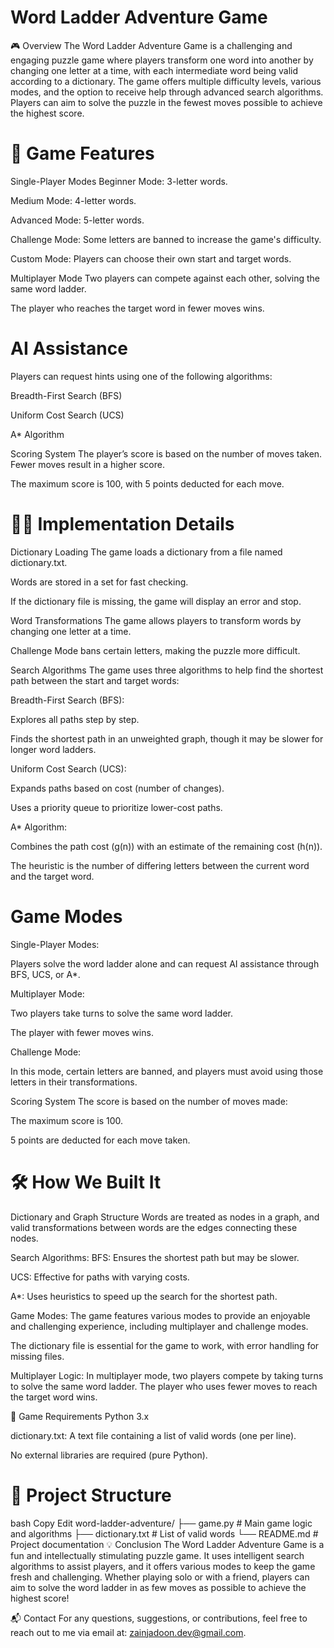 # Word Ladder Adventure Game
🎮 Overview
The Word Ladder Adventure Game is a challenging and engaging puzzle game where players transform one word into another by changing one letter at a time, with each intermediate word being valid according to a dictionary. The game offers multiple difficulty levels, various modes, and the option to receive help through advanced search algorithms. Players can aim to solve the puzzle in the fewest moves possible to achieve the highest score.

# 🧩 Game Features
Single-Player Modes
Beginner Mode: 3-letter words.

Medium Mode: 4-letter words.

Advanced Mode: 5-letter words.

Challenge Mode: Some letters are banned to increase the game's difficulty.

Custom Mode: Players can choose their own start and target words.

Multiplayer Mode
Two players can compete against each other, solving the same word ladder.

The player who reaches the target word in fewer moves wins.

# AI Assistance
Players can request hints using one of the following algorithms:

Breadth-First Search (BFS)

Uniform Cost Search (UCS)

A* Algorithm

Scoring System
The player’s score is based on the number of moves taken. Fewer moves result in a higher score.

The maximum score is 100, with 5 points deducted for each move.

# 🧑‍💻 Implementation Details
Dictionary Loading
The game loads a dictionary from a file named dictionary.txt.

Words are stored in a set for fast checking.

If the dictionary file is missing, the game will display an error and stop.

Word Transformations
The game allows players to transform words by changing one letter at a time.

Challenge Mode bans certain letters, making the puzzle more difficult.

Search Algorithms
The game uses three algorithms to help find the shortest path between the start and target words:

Breadth-First Search (BFS):

Explores all paths step by step.

Finds the shortest path in an unweighted graph, though it may be slower for longer word ladders.

Uniform Cost Search (UCS):

Expands paths based on cost (number of changes).

Uses a priority queue to prioritize lower-cost paths.

A* Algorithm:

Combines the path cost (g(n)) with an estimate of the remaining cost (h(n)).

The heuristic is the number of differing letters between the current word and the target word.

# Game Modes
Single-Player Modes:

Players solve the word ladder alone and can request AI assistance through BFS, UCS, or A*.

Multiplayer Mode:

Two players take turns to solve the same word ladder.

The player with fewer moves wins.

Challenge Mode:

In this mode, certain letters are banned, and players must avoid using those letters in their transformations.

Scoring System
The score is based on the number of moves made:

The maximum score is 100.

5 points are deducted for each move taken.

# 🛠️ How We Built It
Dictionary and Graph Structure
Words are treated as nodes in a graph, and valid transformations between words are the edges connecting these nodes.

Search Algorithms:
BFS: Ensures the shortest path but may be slower.

UCS: Effective for paths with varying costs.

A*: Uses heuristics to speed up the search for the shortest path.

Game Modes:
The game features various modes to provide an enjoyable and challenging experience, including multiplayer and challenge modes.

The dictionary file is essential for the game to work, with error handling for missing files.

Multiplayer Logic:
In multiplayer mode, two players compete by taking turns to solve the same word ladder. The player who uses fewer moves to reach the target word wins.

📄 Game Requirements
Python 3.x

dictionary.txt: A text file containing a list of valid words (one per line).

No external libraries are required (pure Python).

# 📂 Project Structure
bash
Copy
Edit
word-ladder-adventure/
├── game.py              # Main game logic and algorithms
├── dictionary.txt       # List of valid words
└── README.md            # Project documentation
💡 Conclusion
The Word Ladder Adventure Game is a fun and intellectually stimulating puzzle game. It uses intelligent search algorithms to assist players, and it offers various modes to keep the game fresh and challenging. Whether playing solo or with a friend, players can aim to solve the word ladder in as few moves as possible to achieve the highest score!

📬 Contact
For any questions, suggestions, or contributions, feel free to reach out to me via email at: zainjadoon.dev@gmail.com.

